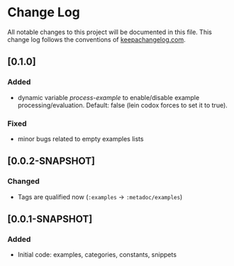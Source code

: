 # Change Log
All notable changes to this project will be documented in this file. This change log follows the conventions of [keepachangelog.com](http://keepachangelog.com/).

## [0.1.0]

### Added

* dynamic variable *process-example* to enable/disable example processing/evaluation. Default: false (lein codox forces to set it to true).

### Fixed

* minor bugs related to empty examples lists

## [0.0.2-SNAPSHOT]

### Changed

- Tags are qualified now (`:examples` -> `:metadoc/examples`)

## [0.0.1-SNAPSHOT]

### Added
- Initial code: examples, categories, constants, snippets

